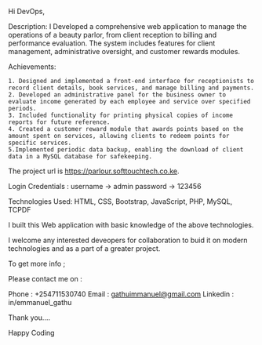 Hi DevOps,

Description:
I Developed a comprehensive web application to manage the operations of a beauty parlor, from client reception to billing and performance evaluation. 
The system includes features for client management, administrative oversight, and customer rewards modules.

Achievements:

    1. Designed and implemented a front-end interface for receptionists to record client details, book services, and manage billing and payments.
    2. Developed an administrative panel for the business owner to evaluate income generated by each employee and service over specified periods.
    3. Included functionality for printing physical copies of income reports for future reference.
    4. Created a customer reward module that awards points based on the amount spent on services, allowing clients to redeem points for specific services.
    5.Implemented periodic data backup, enabling the download of client data in a MySQL database for safekeeping.

The project url is https://parlour.softtouchtech.co.ke.

Login Credentials : username -> admin
                    password -> 123456

Technologies Used:
HTML, CSS, Bootstrap, JavaScript, PHP, MySQL, TCPDF

I built this Web application with basic knowledge of the above technologies.

I welcome any interested deveopers for collaboration to buid it on modern technologies and as a part of a greater project.

To get more info ;

Please contact me on :

Phone : +254711530740 Email : gathuimmanuel@gmail.com Linkedin : in/emmanuel_gathu

Thank you....

Happy Coding
